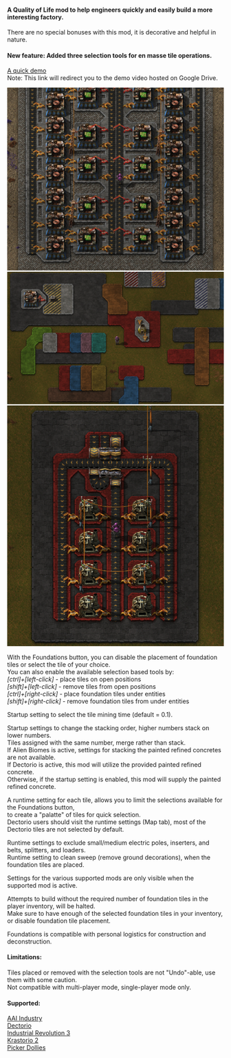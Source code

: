 #### A Quality of Life mod to help engineers quickly and easily build a more interesting factory.  
There are no special bonuses with this mod, it is decorative and helpful in nature.  

#### New feature: Added three selection tools for en masse tile operations.  

[A quick demo](https://drive.google.com/file/d/1o4HD90M7-e2r7auqeI3zcnIm5Rq9RNND/view?usp=sharing)  
Note: This link will redirect you to the demo video hosted on Google Drive.

![pic 2](/pic2.png)  
![pic 3](/pic3.png)  
![pic 4](/pic4.png)  

With the Foundations button, you can disable the placement of foundation tiles or select the tile of your choice.  
You can also enable the available selection based tools by:  
*[ctrl]+[left-click]* - place tiles on open positions  
*[shift]+[left-click]* - remove tiles from open positions  
*[ctrl]+[right-click]* - place foundation tiles under entities  
*[shift]+[right-click]* - remove foundation tiles from under entities  

Startup setting to select the tile mining time (default = 0.1).  

Startup settings to change the stacking order, higher numbers stack on lower numbers.  
Tiles assigned with the same number, merge rather than stack.  
If Alien Biomes is active, settings for stacking the painted refined concretes are not available.  
If Dectorio is active, this mod will utilize the provided painted refined concrete.  
Otherwise, if the startup setting is enabled, this mod will supply the painted refined concrete.  

A runtime setting for each tile, allows you to limit the selections available for the Foundations button,  
to create a "palatte" of tiles for quick selection.  
Dectorio users should visit the runtime settings (Map tab), most of the Dectorio tiles are not selected by default.  

Runtime settings to exclude small/medium electric poles, inserters, and belts, splitters, and loaders.  
Runtime setting to clean sweep (remove ground decorations), when the foundation tiles are placed.  

Settings for the various supported mods are only visible when the supported mod is active.  

Attempts to build without the required number of foundation tiles in the player inventory, will be halted.  
Make sure to have enough of the selected foundation tiles in your inventory, or disable foundation tile placement.  

Foundations is compatible with personal logistics for construction and deconstruction.  

#### Limitations:  
Tiles placed or removed with the selection tools are not "Undo"-able, use them with some caution.  
Not compatible with multi-player mode, single-player mode only.  

#### Supported:
[AAI Industry](https://mods.factorio.com/mod/aai-industry)  
[Dectorio](https://mods.factorio.com/mod/Dectorio)  
[Industrial Revolution 3](https://mods.factorio.com/mod/IndustrialRevolution3)  
[Krastorio 2](https://mods.factorio.com/mod/Krastorio2)  
[Picker Dollies](https://mods.factorio.com/mod/PickerDollies)  
